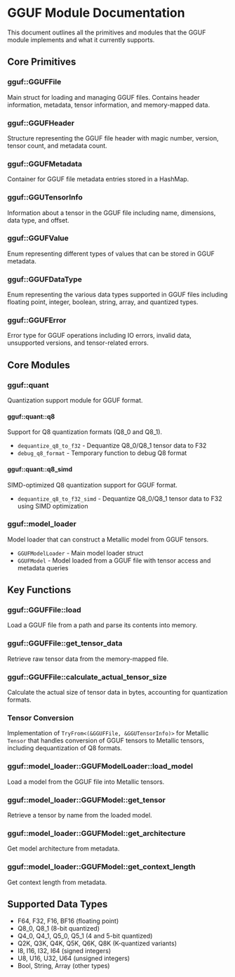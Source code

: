 # GGUF Module Documentation

This document outlines all the primitives and modules that the GGUF module implements and what it currently supports.

## Core Primitives

### gguf::GGUFFile
Main struct for loading and managing GGUF files. Contains header information, metadata, tensor information, and memory-mapped data.

### gguf::GGUFHeader
Structure representing the GGUF file header with magic number, version, tensor count, and metadata count.

### gguf::GGUFMetadata
Container for GGUF file metadata entries stored in a HashMap.

### gguf::GGUTensorInfo
Information about a tensor in the GGUF file including name, dimensions, data type, and offset.

### gguf::GGUFValue
Enum representing different types of values that can be stored in GGUF metadata.

### gguf::GGUFDataType
Enum representing the various data types supported in GGUF files including floating point, integer, boolean, string, array, and quantized types.

### gguf::GGUFError
Error type for GGUF operations including IO errors, invalid data, unsupported versions, and tensor-related errors.

## Core Modules

### gguf::quant
Quantization support module for GGUF format.

#### gguf::quant::q8
Support for Q8 quantization formats (Q8_0 and Q8_1).
- `dequantize_q8_to_f32` - Dequantize Q8_0/Q8_1 tensor data to F32
- `debug_q8_format` - Temporary function to debug Q8 format

#### gguf::quant::q8_simd
SIMD-optimized Q8 quantization support for GGUF format.
- `dequantize_q8_to_f32_simd` - Dequantize Q8_0/Q8_1 tensor data to F32 using SIMD optimization

### gguf::model_loader
Model loader that can construct a Metallic model from GGUF tensors.
- `GGUFModelLoader` - Main model loader struct
- `GGUFModel` - Model loaded from a GGUF file with tensor access and metadata queries

## Key Functions

### gguf::GGUFFile::load
Load a GGUF file from a path and parse its contents into memory.

### gguf::GGUFFile::get_tensor_data
Retrieve raw tensor data from the memory-mapped file.

### gguf::GGUFFile::calculate_actual_tensor_size
Calculate the actual size of tensor data in bytes, accounting for quantization formats.

### Tensor Conversion
Implementation of `TryFrom<(&GGUFFile, &GGUTensorInfo)>` for Metallic `Tensor` that handles conversion of GGUF tensors to Metallic tensors, including dequantization of Q8 formats.

### gguf::model_loader::GGUFModelLoader::load_model
Load a model from the GGUF file into Metallic tensors.

### gguf::model_loader::GGUFModel::get_tensor
Retrieve a tensor by name from the loaded model.

### gguf::model_loader::GGUFModel::get_architecture
Get model architecture from metadata.

### gguf::model_loader::GGUFModel::get_context_length
Get context length from metadata.

## Supported Data Types

- F64, F32, F16, BF16 (floating point)
- Q8_0, Q8_1 (8-bit quantized)
- Q4_0, Q4_1, Q5_0, Q5_1 (4 and 5-bit quantized)
- Q2K, Q3K, Q4K, Q5K, Q6K, Q8K (K-quantized variants)
- I8, I16, I32, I64 (signed integers)
- U8, U16, U32, U64 (unsigned integers)
- Bool, String, Array (other types)
